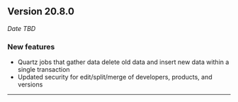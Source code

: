 
## Version 20.8.0
_Date TBD_

### New features
* Quartz jobs that gather data delete old data and insert new data within a single transaction
* Updated security for edit/split/merge of developers, products, and versions

---
